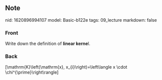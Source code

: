 ## Note
nid: 1620896994107
model: Basic-b122e
tags: 09_lecture
markdown: false

### Front
Write down the definition of <b>linear kerne</b>l.

### Back
\[\mathrm{K}\left(\mathrm{x}, x_{i}\right)=\left\langle x \cdot \chi^{\prime}\right\rangle\]
